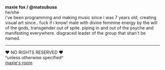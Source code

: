 **maxie fox / @matsubusa**
<br>
he/she
<br>
i've been programming and making music since i was 7 years old, creating visual art since.. fuck if i know! male with divine feminine energy by the will of the gods, transgender out of spite. piping in and out of the psyche and manifesting everywhere. disgraced leader of the group that shan't be named.
<hr>
♥ NO RIGHTS RESERVED ♥
<br>
^unless otherwise specified^
<br>
<a href="https://xorgasm.neocities.org/magmatic">maxie's room</a>
